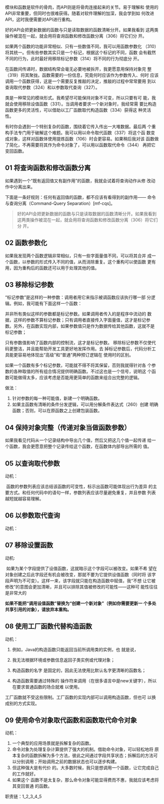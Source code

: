 模块和函数是软件的骨肉，而API则是将骨肉连接起来的关节。易于理解和 使用的API非常重要，但同时也很难获得。随着对软件理解的加深，我会学到如 何改进API，这时我便需要对API进行重构。

 好的API会把更新数据的函数与只是读取数据的函数清晰分开。如果我看到 这两类操作被混在一起，就会用将查询函数和修改函数分离（306）将它们分 开。

如果两个函数的功能非常相似、只有一些数值不同，我可以用函数参数化 （310）将其统一。但有些参数其实只是一个标记，根据这个标记的不同，函数 会有截然不同的行为，此时最好用移除标记参数（314）将不同的行为彻底分 开。

 在函数间传递时，数据结构常会毫无必要地被拆开，我更愿意用保持对象完 整（319）将其聚拢。函数需要的一份信息，究竟何时应该作为参数传入、何时 应该调用一个函数获得，这是一个需要反复推敲的决定，推敲的过程中常常要用 到以查询取代参数（324）和以参数取代查询（327）。

 类是一种常见的模块形式。我希望尽可能保持对象不可变，所以只要有可 能，我就会使用移除设值函数（331）。当调用者要求一个新对象时，我经常需 要比构造函数更多的灵活性，可以借助以工厂函数取代构造函数（334）获得这 种灵活性。

 有时你会遇到一个特别复杂的函数，围绕着它传入传出一大堆数据。最后两 个重构手法专门用于破解这个难题。我可以用以命令取代函数（337）将这个函 数变成对象，这样对函数体使用提炼函数（106）时会更容易。如果稍后我对该 函数做了简化，不再需要将其作为命令对象了，可以用以函数取代命令（344） 再把它变回函数。

## 01 将查询函数和修改函数分离

如果遇到一个“既有返回值又有副作用”的函数，我就会试着将查询动作从修 改动作中分离出来。

下面是一条好规则：任何有返回值的函数，都不应该有看得到的副作用—— 命令与查询分离（Command-Query Separation）[mf-cqs]。

> 好的API会把更新数据的函数与只是读取数据的函数清晰分开。如果我看到 这两类操作被混在一起，就会用将查询函数和修改函数分离（306）将它们分 开。

## 02 函数参数化

如果我发现两个函数逻辑非常相似，只有一些字面量值不同，可以将其合并 成一个函数，以参数的形式传入不同的值，从而消除重复。这个重构可以使函数 更有用，因为重构后的函数还可以用于处理其他的值。

## 03 移除标记参数

“标记参数”是这样的一种参数：调用者用它来指示被调函数应该执行哪一部 分逻辑。例如，我可能有下面这样一个函数：

并非所有类似这样的参数都是标记参数。如果调用者传入的是程序中流动的 数据，这样的参数不算标记参数；只有调用者直接传入字面量值，这才是标记参 数。另外，在函数实现内部，如果参数值只是作为数据传给其他函数，这就不是 标记参数；

只有参数值影响了函数内部的控制流，这才是标记参数。 移除标记参数不仅使代码更整洁，并且能帮助开发工具更好地发挥作用。去 掉标记参数后，代码分析工具能更容易地体现出“高级”和“普通”两种预订逻辑在 使用时的区别。

 如果一个函数有多个标记参数，可能就不得不将其保留，否则我就得针对各 个参数的各种取值的所有组合情况提供明确函数。不过这也是一个信号，说明这 个函数可能做得太多，应该考虑是否能用更简单的函数来组合出完整的逻辑。

做法：

1. 针对参数的每一种可能值，新建一个明确函数。
2. 如果主函数有清晰的条件分发逻辑，可以用分解条件表达式（260）创建 明确函数；否则，可以在原函数之上创建包装函数。

## 04 保持对象完整（传递对象当做函数参数）

如果我看见代码从一个记录结构中导出几个值，然后又把这几个值一起传递 给一个函数，我会更愿意把整个记录传给这个函数，在函数体内部导出所需的 值。

## 05 以查询取代参数

动机：

​	函数的参数列表应该总结该函数的可变性，标示出函数可能体现出行为差异 的主要方式。和任何代码中的语句一样，参数列表应该尽量避免重复，并且参数 列表越短就越容易理解。

## 06 以参数取代查询

动机：

## 07 移除设置函数

动机:

​	如果为某个字段提供了设值函数，这就暗示这个字段可以被改变。如果不希 望在对象创建之后此字段还有机会被改变，那就不要为它提供设值函数（同时将 该字段声明为不可变）。这样一来，该字段就只能在构造函数中赋值，我“不想 让它被修改”的意图会更加清晰，并且可以排除其值被修改的可能性——这种可 能性往往是非常大的

**如果不能把“调用设值函数”替换为“创建一个新对象”（例如你需要更新一 个多处共享引用的对象），请放弃本重构。**

## 08 使用工厂函数代替构造函数

动机：

1. 例如，Java的构造函数只能返回当前所调用类的实例，也 就是说，

2. 我无法根据环境或参数信息返回子类实例或代理对象；

3. 构造函数的名字 是固定的，因此无法使用比默认名字更清晰的函数名；

4. 构造函数需要通过特殊的 操作符来调用（在很多语言中是new关键字），所以在要求普通函数的场合就难 以使用。 

工厂函数就不受这些限制。工厂函数的实现内部可以调用构造函数，但也可 以换成别的方式实现。

## 09 使用命令对象取代函数和函数取代命令对象

动机：

1. 一个典型的应用场景就是拆解复杂的函数。
2. 命令对象为处理复杂计算提供了强大的机制。借助命令对象，可以轻松地将 原本复杂的函数拆解为多个方法，彼此之间通过字段共享状态；拆解后的方法可 以分别调用；开始调用之前的数据状态也可以逐步构建。
3. 但这种强大是有代价 的。大多数时候，我只是想调用一个函数，让它完成自己的工作就好。
4. 如果这个 函数不是太复杂，那么命令对象可能显得费而不惠，我就应该考虑将其变回普通 的函数。

职责链：1_2_3_4_5